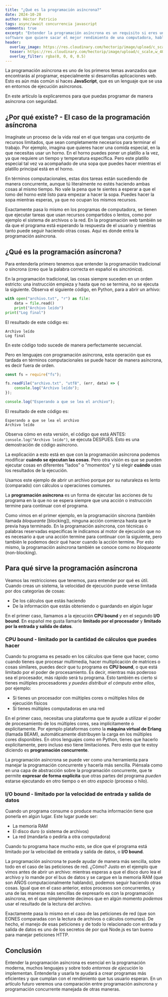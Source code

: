 ```yaml
---
title: "¿Qué es la programación asíncrona?"
date: 2024-10-28
author: Héctor Patricio
tags: async/await concurrencia javascript
comments: true
excerpt: "Entender la programación asíncrona es un requisito si eres un desarrollador de
software que quiere sacar el mejor rendimiento de una computadora, hablemos de qué es y cómo dominarla."
header:
  overlay_image: https://res.cloudinary.com/hectorip/image/upload/c_scale,w_1400/v1702917369/artisanalphoto-MJcb7ZhNeUA-unsplash_s6toxn.jpg
  teaser: https://res.cloudinary.com/hectorip/image/upload/c_scale,w_400/v1702917369/artisanalphoto-MJcb7ZhNeUA-unsplash_s6toxn.jpg
  overlay_filter: rgba(0, 0, 0, 0.5)
---
```


La programación asíncrona es uno de los primeros temas avanzados que encontrarás
al programar, especialmente si desarrollas aplicaciones web. Esto es aún más
común si haces **JavaScript**, que es un lenguaje que se usa en entornos de
ejecución asíncronos.

En este artículo la explicaremos para que puedas programar de manera asíncrona
con seguridad.

## ¿Por qué existe? - El caso de la programación asíncrona

Imagínate un proceso de la vida real en el que tengas una conjunto de recursos
limitados, que sean completamente necesarios para terminar el trabajo. Por ejemplo,
imagina que quieres hacer una comida especial, en la que necesitas usar un horno.
En el horno puedes poner un platillo a la vez, ya que requiere un tiempo y temperatura
específica. Pero este platillo especial tal vez va acompañado de una sopa que puedes
hacer mientras el platillo principal está en el horno.

En términos computacionales, estas dos tareas están sucediendo de manera concurrente,
aunque tú literalmente no estés haciendo ambas cosas al mismo tiempo. No vale la pena que
te sientes a esperar a que el lomo del horno esté listo para empezar a hacer la sopa.
Puedes hacer la sopa mientras esperas, ya que no ocupan los mismos recursos.

Exactamente pasa lo mismo en los programas de computadora, se tienen que ejecutar tareas
que usan recursos compartidos o lentos, como por ejemplo el sistema de archivos o la red.
En la programación web también se da que el programa está esperando la respuesta de el
usuario y mientras tanto puede seguir haciendo otras cosas. Aquí es donde entra la programación
asíncrona.

## ¿Qué es la programación asíncrona?

Para entenderla primero tenemos que entender la programación tradicional o
síncrona (creo que la palabra correcta en español es _sincrónica_).

En la programación tradicional, las cosas siempre suceden en un orden estricto:
una instrucción empieza y hasta que no se termina, no se ejecuta la siguiente.
Observa el siguiente código, en Python, para a abrir un arhivo:

```python
with open("archivo.txt", "r") as file:
    data = file.read()
    print("Archivo leído")
print("Log final")
```

El resultado de este código es:

```log
Archivo leído
Log final
```

En este código todo sucede de manera perfectamente secuencial.

Pero en lenguajes con programación asíncrona, esta operación que es tardada
en términos computacionales se puede hacer de manera asíncrona, es decir
fuera de orden.

```js
const fs = require("fs");

fs.readFile("archivo.txt", "utf8", (err, data) => {
    console.log("Archivo leído");
});

console.log("Esperando a que se lea el archivo");
```

El resultado de este código es:

```log
Esperando a que se lea el archivo
Archivo leído
```

Observa cómo en esta versión, el código que está ANTES: `console.log("Archivo leído")`,
se ejecuta DESPUÉS. Esto es una demostración de código asíncrono.

La explicación a esto está en que con la programación asíncrona podemos modificar
**cuándo se ejecutan las cosas**. Pero otra visión es que se pueden ejecutar cosas
en diferentes "lados" o "momentos" y tú elegir **cuándo** usas los resultados de
la ejecución.

Usamos este ejemplo de abrir un archivo porque por su naturaleza es lento (comparado)
con cálculos u operaciones comunes.

La **programación asíncrona** es un forma de ejecutar las acciones de tu programa en
la que no se espera siempre que una acción o instrucción termine para continuar
con el programa.

Como vimos en el primer ejemplo, en la programación síncrona (también llamada
_bloqueante_ [blocking]), ninguna acción comienza hasta que le previa haya terminado.
En la programación asíncrona, con técnicas o palabras reservadas específicas le
indicamos al motor de ejecución que no es necesario a que una acción termine para
continuar con la siguiente, pero también le podemos decir qué hacer cuando la
acción termine. Por esto mismo, la programación asíncrona también se conoce como
_no bloqueante_ (non-blocking).

## Para qué sirve la programación asíncrona

Veamos las restricciones que tenemos, para entender por qué es útil. Cuando
creas un sistema, la velocidad de ejecución puede verse limitada por dos
categorías de cosas:

- De los cálculos que estás haciendo
- De la información que estás obteniendo o guardando en algún lugar

En el primer caso, llamamos a la ejecución **CPU bound** y en el segundo **I/O bound**.
En español me gusta llamarle **limitado por el procesador** y **limitado por la entrada
y salida de datos**.

### CPU bound - limitado por la cantidad de cálculos que puedes hacer

Cuando tu programa es pesado en los cálculos que tiene que hacer, como cuando
tienes que procesar multimedia, hacer multiplicación de matrices o cosas
similares, puedes decir que tu programa es **CPU bound**, o que está limitado por
el poder de procesamiento. Es decir, mientras más poderoso sea el procesador,
más rápido será tu programa. Esto también es cierto si tienes múltiples
procesadores _y puedes distribuir el cómputo entre ellos_, por ejemplo:

- Si tienes un procesador con múltiples cores o múltiples hilos de ejecución físicos
- Si tienes múltiples computadoras en una red

En el primer caso, necesitas una plataforma que te ayude a utilizar el poder
de procesamiento de los múltiples cores, sea implícitamente o explícitamente. Por
ejemplo plataformas como la **máquina virtual de Erlang** (llamada BEAM), automáticamente distribuyen
la carga en los múltiples cores disponibles. En otros lenguajes como en Python,
tienes que hacerlo explícitamente, pero incluso eso tiene limitaciones. Pero
esto que te estoy diciendo es **programación concurrente**.

La programación asíncrona se puede ver como una herramienta para manejar la
programación concurrente y hacerla más sencilla. Piénsala como en una capa de
abstracción sobre la programación concurrente, que te permite **expresar de forma
explícita** que otras partes del programa _pueden_ estarse ejecutando en otro
tiempo o en otro _espacio_ (proceso o hilo).

### I/O bound - limitado por la velocidad de entrada y salida de datos

Cuando un programa consume o produce mucha información tiene que
ponerla en algún lugar. Este lugar puede ser:

- La memoria RAM
- El disco duro (o sistema de archivos)
- La red (mandarla o pedirla a otra computadora)

Cuando tu programa hace mucho esto, se dice que el programa está limitado por la
velocidad de entrada y salida de datos, o **I/O bound**.

La programación asíncrona te puede ayudar de manera más sencilla, sobre todo en
el caso de las peticiones de red. ¿Cómo? Justo en el ejemplo que vimos antes de abrir
un archivo: mientras esperas a que el disco duro lea el archivo y lo mande por el bus
de datos y se cargue en la memoria RAM (que son AÑOS computacionalmente hablando),
podemos seguir haciendo otras cosas. Igual que en el caso anterior, estos procesos
son concurrentes, y una de las maneras más sencillas de expresarlo es con la programación
asíncrona, en el que simplemente decimos que en algún momento _podemos_ usar el resultado
de la lectura del archivo.

Exactamente pasa lo mismo en el caso de las peticiones de red (que son EONES comparadas con
la lectura de archivos o cálculos comunes). De hecho, el manejo de esas peticiones y de
todo lo relacionado con entrada y salida de datos es uno de los secretos de por qué
Node.js es tan bueno para manejar peticiones HTTP.

## Conclusión

Entender la programación asíncrona es esencial en la programación moderna, muchos
lenguajes y sobre todo _entornos de ejecución_ lo implementan. Entenderla y usarla
te ayudará a crear programas más eficientes y que cumplan con el rendimiento que
tus usuario esperan. En un artículo futuro veremos una comparación entre programación
asíncrona y programación concurrente manejada de otras maneras.
